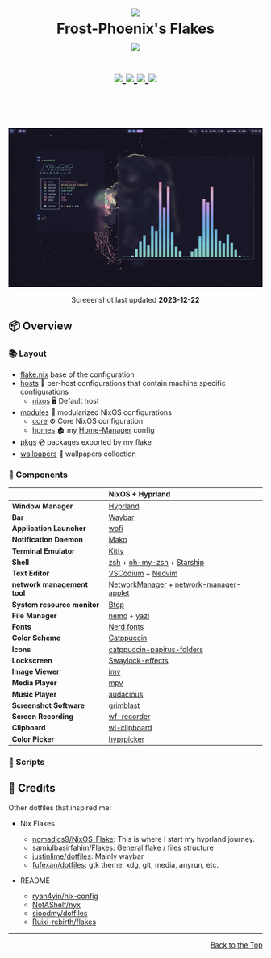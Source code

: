 <h1 align="center">
   <img src="https://camo.githubusercontent.com/8c73ac68e6db84a5c58eef328946ba571a92829b3baaa155b7ca5b3521388cc9/68747470733a2f2f692e696d6775722e636f6d2f367146436c41312e706e67" width="100px" /> 
   <br>
      Frost-Phoenix's Flakes 
   <br>
      <img src="https://raw.githubusercontent.com/catppuccin/catppuccin/main/assets/palette/macchiato.png" width="600px" /> <br>
   <div align="center">

   <div align="center">
      <p></p>
      <div align="center">
         <a href="https://github.com/Frost-Phoenix/nixos-config/stargazers">
            <img src="https://img.shields.io/github/stars/Frost-Phoenix/nixos-config?color=F5BDE6&labelColor=303446&style=for-the-badge&logo=starship&logoColor=F5BDE6">
         </a>
         <a href="https://github.com/Frost-Phoenix/nixos-config/">
            <img src="https://img.shields.io/github/repo-size/Frost-Phoenix/nixos-config?color=C6A0F6&labelColor=303446&style=for-the-badge&logo=github&logoColor=C6A0F6">
         </a>
         <a = href="https://nixos.org">
            <img src="https://img.shields.io/badge/NixOS-unstable-blue.svg?style=for-the-badge&labelColor=303446&logo=NixOS&logoColor=white&color=91D7E3">
         </a>
         <a href="https://github.com/Frost-Phoenix/nixos-config/blob/main/LICENSE">
            <img src="https://img.shields.io/static/v1.svg?style=for-the-badge&label=License&message=MIT&colorA=313244&colorB=F5A97F&logo=unlicense&logoColor=F5A97F&"/>
         </a>
      </div>
      <br>
   </div>
</h1>

<br>
</div>

<p align="center">
   <img src="./.github/assets/screenshot.png" width="800px" /> <br>
</p>
<p align="center">
   Screeenshot last updated <b>2023-12-22</b>
</p>

## 📦 Overview

### 📚 Layout

-   [flake.nix](flake.nix) base of the configuration
-   [hosts](hosts) 🌳 per-host configurations that contain machine specific configurations
    - [nixos](hosts/nixos/) 🖥️ Default host
-   [modules](modules) 🍱 modularized NixOS configurations
    -   [core](modules/core/) ⚙️ Core NixOS configuration
    -   [homes](modules/home/) 🏠 my [Home-Manager](https://github.com/nix-community/home-manager) config
-   [pkgs](flake/pkgs) 💿 packages exported by my flake
-   [wallpapers](wallpapers/) 🌄 wallpapers collection

### 📓 Components
|                             | NixOS + Hyprland                                                                              |
| --------------------------- | :---------------------------------------------------------------------------------------------|
| **Window Manager**          |                                   [Hyprland][Hyprland]                                        |
| **Bar**                     |                                     [Waybar][Waybar]                                          |
| **Application Launcher**    |                                       [wofi][wofi]                                            |
| **Notification Daemon**     |                                       [Mako][Mako]                                            |
| **Terminal Emulator**       |                                      [Kitty][Kitty]                                           |
| **Shell**                   |                 [zsh][zsh] + [oh-my-zsh][oh-my-zsh] + [Starship][Starship]                    |
| **Text Editor**             |                         [VSCodium][VSCodium] + [Neovim][Neovim]                               |
| **network management tool** |      [NetworkManager][NetworkManager] + [network-manager-applet][network-manager-applet]      |
| **System resource monitor** |                                       [Btop][Btop]                                            |
| **File Manager**            |                                [nemo][nemo] + [yazi][yazi]                                    |
| **Fonts**                   |                                 [Nerd fonts][Nerd fonts]                                      |
| **Color Scheme**            |                                 [Catppuccin][Catppuccin]                                      |
| **Icons**                   |                 [catppuccin-papirus-folders][catppuccin-papirus-folders]                      |
| **Lockscreen**              |                           [Swaylock-effects][Swaylock-effects]                                |
| **Image Viewer**            |                                        [imv][imv]                                             |
| **Media Player**            |                                        [mpv][mpv]                                             |
| **Music Player**            |                                  [audacious][audacious]                                       |
| **Screenshot Software**     |                                  [grimblast][grimblast]                                       |
| **Screen Recording**        |                                [wf-recorder][wf-recorder]                                     |
| **Clipboard**               |                               [wl-clipboard][wl-clipboard]                                    |
| **Color Picker**            |                                 [hyprpicker][hyprpicker]                                      |

### 📝 Scripts

## 👥 Credits

Other dotfiles that inspired me:

- Nix Flakes
  - [nomadics9/NixOS-Flake](https://github.com/nomadics9/NixOS-Flake2): This is where I start my hyprland journey.
  - [samiulbasirfahim/Flakes](https://github.com/samiulbasirfahim/Flakes): General flake / files structure
  - [justinlime/dotfiles](https://github.com/justinlime/dotfiles): Mainly waybar
  - [fufexan/dotfiles](https://github.com/fufexan/dotfiles): gtk theme, xdg, git, media, anyrun, etc.

- README
  - [ryan4yin/nix-config](https://github.com/ryan4yin/nix-config)
  - [NotAShelf/nyx](https://github.com/NotAShelf/nyx)
  - [sioodmy/dotfiles](https://github.com/sioodmy/dotfiles)
  - [Ruixi-rebirth/flakes](https://github.com/Ruixi-rebirth/flakes)

---

<div align="right">
  <a href="#readme">Back to the Top</a>
</div>

<!-- Links -->
[Hyprland]: https://github.com/hyprwm/Hyprland
[Kitty]: https://github.com/kovidgoyal/kitty
[Starship]: https://github.com/starship/starship
[Waybar]: https://github.com/Alexays/Waybar
[wofi]: https://hg.sr.ht/~scoopta/wofi
[Btop]: https://github.com/aristocratos/btop
[nemo]: https://github.com/linuxmint/nemo
[yazi]: https://github.com/sxyazi/yazi
[zsh]: https://ohmyz.sh/
[oh-my-zsh]: https://ohmyz.sh/
[Swaylock-effects]: https://github.com/mortie/swaylock-effects
[audacious]: https://audacious-media-player.org/
[mpv]: https://github.com/mpv-player/mpv
[VSCodium]:https://vscodium.com/
[Neovim]: https://github.com/neovim/neovim
[grimblast]: https://github.com/hyprwm/contrib
[imv]: https://sr.ht/~exec64/imv/
[Mako]: https://github.com/emersion/mako
[Nerd fonts]: https://github.com/ryanoasis/nerd-fonts
[NetworkManager]: https://wiki.gnome.org/Projects/NetworkManager
[network-manager-applet]: https://gitlab.gnome.org/GNOME/network-manager-applet/
[wl-clipboard]: https://github.com/bugaevc/wl-clipboard
[wf-recorder]: https://github.com/ammen99/wf-recorder
[hyprpicker]: https://github.com/hyprwm/hyprpicker
[Catppuccin]: https://github.com/catppuccin/catppuccin
[catppuccin-papirus-folders]: https://github.com/catppuccin/papirus-folders
